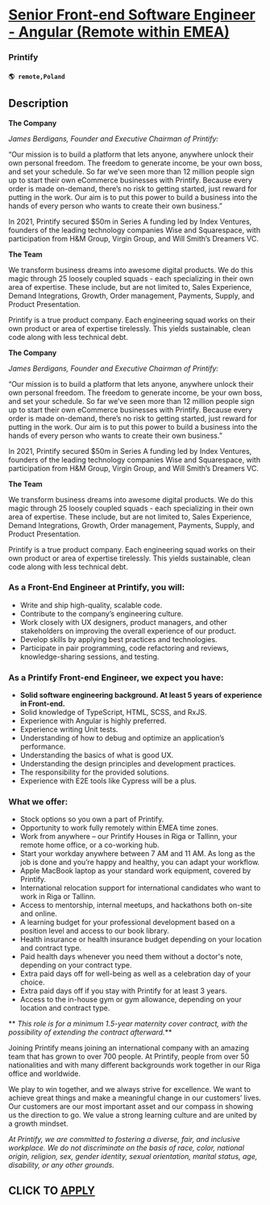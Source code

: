 # [Senior Front-end Software Engineer - Angular (Remote within EMEA)](https://www.remotewlb.com/apply/senior-front-end-software-engineer-angular-remote-within-emea-107056)  
### Printify  
#### `🌎 remote,Poland`  

## Description

 **The Company**

  

 _James Berdigans, Founder and Executive Chairman of Printify:_

“Our mission is to build a platform that lets anyone, anywhere unlock their own personal freedom. The freedom to generate income, be your own boss, and set your schedule. So far we’ve seen more than 12 million people sign up to start their own eCommerce businesses with Printify. Because every order is made on-demand, there’s no risk to getting started, just reward for putting in the work. Our aim is to put this power to build a business into the hands of every person who wants to create their own business.”

  

In 2021, Printify secured $50m in Series A funding led by Index Ventures, founders of the leading technology companies Wise and Squarespace, with participation from H&M Group, Virgin Group, and Will Smith’s Dreamers VC.

  

 **The Team**

  

We transform business dreams into awesome digital products. We do this magic through 25 loosely coupled squads - each specializing in their own area of expertise. These include, but are not limited to, Sales Experience, Demand Integrations, Growth, Order management, Payments, Supply, and Product Presentation.

Printify is a true product company. Each engineering squad works on their own product or area of expertise tirelessly. This yields sustainable, clean code along with less technical debt.

  

  

**The Company**

  

 _James Berdigans, Founder and Executive Chairman of Printify:_

“Our mission is to build a platform that lets anyone, anywhere unlock their own personal freedom. The freedom to generate income, be your own boss, and set your schedule. So far we’ve seen more than 12 million people sign up to start their own eCommerce businesses with Printify. Because every order is made on-demand, there’s no risk to getting started, just reward for putting in the work. Our aim is to put this power to build a business into the hands of every person who wants to create their own business.”

  

In 2021, Printify secured $50m in Series A funding led by Index Ventures, founders of the leading technology companies Wise and Squarespace, with participation from H&M Group, Virgin Group, and Will Smith’s Dreamers VC.

  

 **The Team**

  

We transform business dreams into awesome digital products. We do this magic through 25 loosely coupled squads - each specializing in their own area of expertise. These include, but are not limited to, Sales Experience, Demand Integrations, Growth, Order management, Payments, Supply, and Product Presentation.

Printify is a true product company. Each engineering squad works on their own product or area of expertise tirelessly. This yields sustainable, clean code along with less technical debt.

  

  

### As a Front-End Engineer at Printify, you will:

* Write and ship high-quality, scalable code.
* Contribute to the company’s engineering culture.
* Work closely with UX designers, product managers, and other stakeholders on improving the overall experience of our product.
* Develop skills by applying best practices and technologies.
* Participate in pair programming, code refactoring and reviews, knowledge-sharing sessions, and testing.

  

  

### As a Printify Front-end Engineer, we expect you have:

*  **Solid software engineering background. At least 5 years of experience in Front-end.**
* Solid knowledge of TypeScript, HTML, SCSS, and RxJS.
* Experience with Angular is highly preferred.
* Experience writing Unit tests.
* Understanding of how to debug and optimize an application’s performance.
* Understanding the basics of what is good UX.
* Understanding the design principles and development practices.
* The responsibility for the provided solutions.
* Experience with E2E tools like Cypress will be a plus.

  

  

### What we offer:

* Stock options so you own a part of Printify.
* Opportunity to work fully remotely within EMEA time zones.
* Work from anywhere – our Printify Houses in Riga or Tallinn, your remote home office, or a co-working hub.
* Start your workday anywhere between 7 AM and 11 AM. As long as the job is done and you’re happy and healthy, you can adapt your workflow. 
* Apple MacBook laptop as your standard work equipment, covered by Printify.
* International relocation support for international candidates who want to work in Riga or Tallinn.
* Access to mentorship, internal meetups, and hackathons both on-site and online.
* A learning budget for your professional development based on a position level and access to our book library.
* Health insurance or health insurance budget depending on your location and contract type.
* Paid health days whenever you need them without a doctor's note, depending on your contract type.
* Extra paid days off for well-being as well as a celebration day of your choice.
* Extra paid days off if you stay with Printify for at least 3 years.
* Access to the in-house gym or gym allowance, depending on your location and contract type.

  

  

  

 ** _This role is for a minimum 1.5-year maternity cover contract, with the possibility of extending the contract afterward._**

  

  

Joining Printify means joining an international company with an amazing team that has grown to over 700 people. At Printify, people from over 50 nationalities and with many different backgrounds work together in our Riga office and worldwide.

  

We play to win together, and we always strive for excellence. We want to achieve great things and make a meaningful change in our customers’ lives. Our customers are our most important asset and our compass in showing us the direction to go. We value a strong learning culture and are united by a growth mindset.

  

_At Printify, we are committed to fostering a diverse, fair, and inclusive workplace. We do not discriminate on the basis of race, color, national origin, religion, sex, gender identity, sexual orientation, marital status, age, disability, or any other grounds._

  
## CLICK TO [APPLY](https://www.remotewlb.com/apply/senior-front-end-software-engineer-angular-remote-within-emea-107056)

